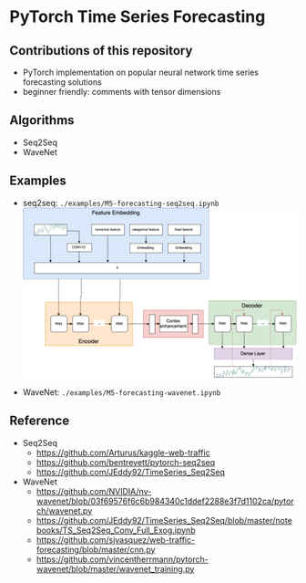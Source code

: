 # PyTorch Time Series Forecasting

## Contributions of this repository
- PyTorch implementation on popular neural network time series forecasting solutions
- beginner friendly: comments with tensor dimensions

## Algorithms
- Seq2Seq
- WaveNet

## Examples
- seq2seq: `./examples/M5-forecasting-seq2seq.ipynb`
![seq2seq diagram](examples/fig/seq2seq_diagram.png "seq2seq diagram")

- WaveNet: `./examples/M5-forecasting-wavenet.ipynb`

## Reference
- Seq2Seq
    - https://github.com/Arturus/kaggle-web-traffic
    - https://github.com/bentrevett/pytorch-seq2seq
    - https://github.com/JEddy92/TimeSeries_Seq2Seq
- WaveNet
    - https://github.com/NVIDIA/nv-wavenet/blob/03f69576f6c6b984340c1ddef2288e3f7d1102ca/pytorch/wavenet.py
    - https://github.com/JEddy92/TimeSeries_Seq2Seq/blob/master/notebooks/TS_Seq2Seq_Conv_Full_Exog.ipynb
    - https://github.com/sjvasquez/web-traffic-forecasting/blob/master/cnn.py
    - https://github.com/vincentherrmann/pytorch-wavenet/blob/master/wavenet_training.py
